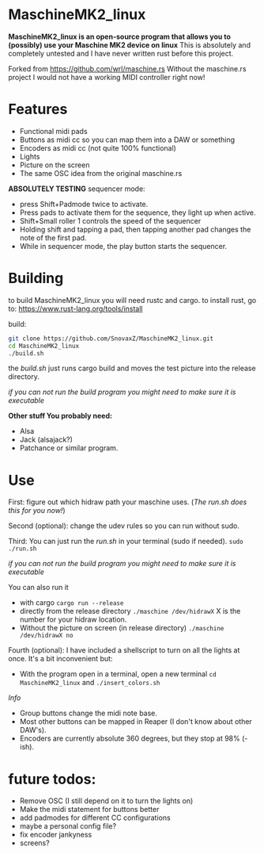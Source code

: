 # MaschineMK2_linux
**MaschineMK2_linux is an open-source program that allows you to (possibly) use your Maschine MK2 device on linux**
This is absolutely and completely untested and I have never written rust before this project.

Forked from https://github.com/wrl/maschine.rs
Without the maschine.rs project I would not have a working MIDI controller right now!


# Features
- Functional midi pads
- Buttons as midi cc so you can map them into a DAW or something
- Encoders as midi cc (not quite 100% functional)
- Lights
- Picture on the screen
- The same OSC idea from the original maschine.rs

**ABSOLUTELY TESTING** sequencer mode:
- press Shift+Padmode twice to activate.
- Press pads to activate them for the sequence, they light up when active.
- Shift+Small roller 1 controls the speed of the sequencer
- Holding shift and tapping a pad, then tapping another pad changes the note of the first pad.
- While in sequencer mode, the play button starts the sequencer.

# Building
to build MaschineMK2_linux you will need rustc and cargo.
to install rust, go to: https://www.rust-lang.org/tools/install

build:
``` sh
git clone https://github.com/SnovaxZ/MaschineMK2_linux.git
cd MaschineMK2_linux
./build.sh
```

the *build.sh* just runs cargo build and moves the test picture into the release directory.

*if you can not run the build program you might need to make sure it is executable*

**Other stuff You probably need:**
 - Alsa
 - Jack (alsajack?)
 - Patchance or similar program.
 

# Use
First: figure out which hidraw path your maschine uses. (*The run.sh does this for you now!*)

Second (optional): change the udev rules so you can run without sudo.

Third: You can just run the *run.sh* in your terminal (sudo if needed).
`sudo ./run.sh`

*if you can not run the build program you might need to make sure it is executable*

You can also run it 
- with cargo `cargo run --release`
- directly from the release directory `./maschine /dev/hidrawX` X is the number for your hidraw location.
- Without the picture on screen (in release directory) `./maschine /dev/hidrawX no`



Fourth (optional): I have included a shellscript to turn on all the lights at once.
It's a bit inconvenient but:
 - With the program open in a terminal, open a new terminal `cd MaschineMK2_linux` and `./insert_colors.sh`

*Info*

- Group buttons change the midi note base.
- Most other buttons can be mapped in Reaper (I don't know about other DAW's).
- Encoders are currently absolute 360 degrees, but they stop at 98% (-ish).

# future todos:

- Remove OSC (I still depend on it to turn the lights on)
- Make the midi statement for buttons better
- add padmodes for different CC configurations
- maybe a personal config file?
- fix encoder jankyness
- screens?
